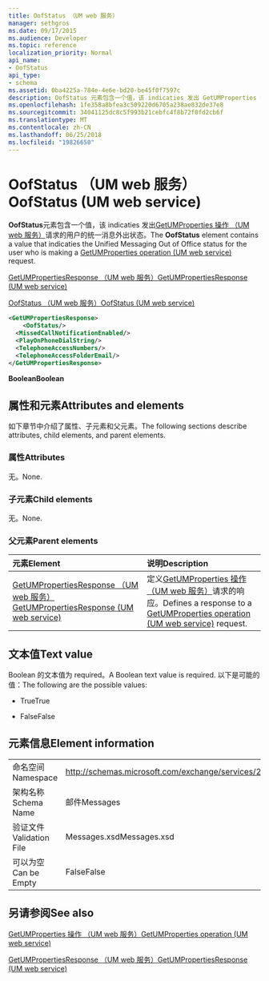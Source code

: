 ```yaml
---
title: OofStatus （UM web 服务）
manager: sethgros
ms.date: 09/17/2015
ms.audience: Developer
ms.topic: reference
localization_priority: Normal
api_name:
- OofStatus
api_type:
- schema
ms.assetid: 0ba4225a-784e-4e6e-bd20-be45f0f7597c
description: OofStatus 元素包含一个值，该 indicaties 发出 GetUMProperties 操作 （UM web 服务） 请求的用户的统一消息外出状态。
ms.openlocfilehash: 1fe358a8bfea3c509220d6705a238ae832de37e8
ms.sourcegitcommit: 34041125dc8c5f993b21cebfc4f8b72f0fd2cb6f
ms.translationtype: MT
ms.contentlocale: zh-CN
ms.lasthandoff: 06/25/2018
ms.locfileid: "19826650"
---
```

# <a name="oofstatus-um-web-service"></a><span data-ttu-id="db5f0-103">OofStatus （UM web 服务）</span><span class="sxs-lookup"><span data-stu-id="db5f0-103">OofStatus (UM web service)</span></span>

<span data-ttu-id="db5f0-104">**OofStatus**元素包含一个值，该 indicaties 发出[GetUMProperties 操作 （UM web 服务）](getumproperties-operation-um-web-service.md)请求的用户的统一消息外出状态。</span><span class="sxs-lookup"><span data-stu-id="db5f0-104">The **OofStatus** element contains a value that indicaties the Unified Messaging Out of Office status for the user who is making a [GetUMProperties operation (UM web service)](getumproperties-operation-um-web-service.md) request.</span></span> 
  
[<span data-ttu-id="db5f0-105">GetUMPropertiesResponse （UM web 服务）</span><span class="sxs-lookup"><span data-stu-id="db5f0-105">GetUMPropertiesResponse (UM web service)</span></span>](getumpropertiesresponse-um-web-service.md)
  
[<span data-ttu-id="db5f0-106">OofStatus （UM web 服务）</span><span class="sxs-lookup"><span data-stu-id="db5f0-106">OofStatus (UM web service)</span></span>](oofstatus-um-web-service.md)
  
```xml
<GetUMPropertiesResponse>
    <OofStatus/>
  <MissedCallNotificationEnabled/>
  <PlayOnPhoneDialString/>
  <TelephoneAccessNumbers/>
  <TelephoneAccessFolderEmail/>
</GetUMPropertiesResponse>
```

 <span data-ttu-id="db5f0-107">**Boolean**</span><span class="sxs-lookup"><span data-stu-id="db5f0-107">**Boolean**</span></span>
## <a name="attributes-and-elements"></a><span data-ttu-id="db5f0-108">属性和元素</span><span class="sxs-lookup"><span data-stu-id="db5f0-108">Attributes and elements</span></span>

<span data-ttu-id="db5f0-109">如下章节中介绍了属性、子元素和父元素。</span><span class="sxs-lookup"><span data-stu-id="db5f0-109">The following sections describe attributes, child elements, and parent elements.</span></span>
  
### <a name="attributes"></a><span data-ttu-id="db5f0-110">属性</span><span class="sxs-lookup"><span data-stu-id="db5f0-110">Attributes</span></span>

<span data-ttu-id="db5f0-111">无。</span><span class="sxs-lookup"><span data-stu-id="db5f0-111">None.</span></span>
  
### <a name="child-elements"></a><span data-ttu-id="db5f0-112">子元素</span><span class="sxs-lookup"><span data-stu-id="db5f0-112">Child elements</span></span>

<span data-ttu-id="db5f0-113">无。</span><span class="sxs-lookup"><span data-stu-id="db5f0-113">None.</span></span>
  
### <a name="parent-elements"></a><span data-ttu-id="db5f0-114">父元素</span><span class="sxs-lookup"><span data-stu-id="db5f0-114">Parent elements</span></span>

|<span data-ttu-id="db5f0-115">**元素**</span><span class="sxs-lookup"><span data-stu-id="db5f0-115">**Element**</span></span>|<span data-ttu-id="db5f0-116">**说明**</span><span class="sxs-lookup"><span data-stu-id="db5f0-116">**Description**</span></span>|
|:-----|:-----|
|[<span data-ttu-id="db5f0-117">GetUMPropertiesResponse （UM web 服务）</span><span class="sxs-lookup"><span data-stu-id="db5f0-117">GetUMPropertiesResponse (UM web service)</span></span>](getumpropertiesresponse-um-web-service.md) <br/> |<span data-ttu-id="db5f0-118">定义[GetUMProperties 操作 （UM web 服务）](getumproperties-operation-um-web-service.md)请求的响应。</span><span class="sxs-lookup"><span data-stu-id="db5f0-118">Defines a response to a [GetUMProperties operation (UM web service)](getumproperties-operation-um-web-service.md) request.</span></span>  <br/> |
   
## <a name="text-value"></a><span data-ttu-id="db5f0-119">文本值</span><span class="sxs-lookup"><span data-stu-id="db5f0-119">Text value</span></span>

<span data-ttu-id="db5f0-120">Boolean 的文本值为 required。</span><span class="sxs-lookup"><span data-stu-id="db5f0-120">A Boolean text value is required.</span></span> <span data-ttu-id="db5f0-121">以下是可能的值：</span><span class="sxs-lookup"><span data-stu-id="db5f0-121">The following are the possible values:</span></span>
  
- <span data-ttu-id="db5f0-122">True</span><span class="sxs-lookup"><span data-stu-id="db5f0-122">True</span></span>
    
- <span data-ttu-id="db5f0-123">False</span><span class="sxs-lookup"><span data-stu-id="db5f0-123">False</span></span>
    
## <a name="element-information"></a><span data-ttu-id="db5f0-124">元素信息</span><span class="sxs-lookup"><span data-stu-id="db5f0-124">Element information</span></span>

|||
|:-----|:-----|
|<span data-ttu-id="db5f0-125">命名空间</span><span class="sxs-lookup"><span data-stu-id="db5f0-125">Namespace</span></span>  <br/> |http://schemas.microsoft.com/exchange/services/2006/messages  <br/> |
|<span data-ttu-id="db5f0-126">架构名称</span><span class="sxs-lookup"><span data-stu-id="db5f0-126">Schema Name</span></span>  <br/> |<span data-ttu-id="db5f0-127">邮件</span><span class="sxs-lookup"><span data-stu-id="db5f0-127">Messages</span></span>  <br/> |
|<span data-ttu-id="db5f0-128">验证文件</span><span class="sxs-lookup"><span data-stu-id="db5f0-128">Validation File</span></span>  <br/> |<span data-ttu-id="db5f0-129">Messages.xsd</span><span class="sxs-lookup"><span data-stu-id="db5f0-129">Messages.xsd</span></span>  <br/> |
|<span data-ttu-id="db5f0-130">可以为空</span><span class="sxs-lookup"><span data-stu-id="db5f0-130">Can be Empty</span></span>  <br/> |<span data-ttu-id="db5f0-131">False</span><span class="sxs-lookup"><span data-stu-id="db5f0-131">False</span></span>  <br/> |
   
## <a name="see-also"></a><span data-ttu-id="db5f0-132">另请参阅</span><span class="sxs-lookup"><span data-stu-id="db5f0-132">See also</span></span>



[<span data-ttu-id="db5f0-133">GetUMProperties 操作 （UM web 服务）</span><span class="sxs-lookup"><span data-stu-id="db5f0-133">GetUMProperties operation (UM web service)</span></span>](getumproperties-operation-um-web-service.md)
  
[<span data-ttu-id="db5f0-134">GetUMPropertiesResponse （UM web 服务）</span><span class="sxs-lookup"><span data-stu-id="db5f0-134">GetUMPropertiesResponse (UM web service)</span></span>](getumpropertiesresponse-um-web-service.md)

